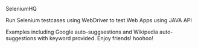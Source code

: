 SeleniumHQ

Run Selenium testcases using WebDriver to test Web Apps using JAVA API

Examples including Google auto-suggsestions and Wikipedia auto-suggestions with keyword provided.
 Enjoy friends! hoohoo!


